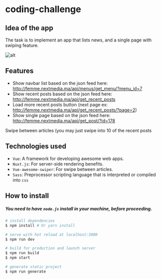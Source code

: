 # coding-challenge

## Idea of the app
  The task is to implement an app that lists news, and a single page with swiping feature.
  
  ![alt](https://i.imgur.com/JWCBF6Q.png)

## Features
  * Show navbar list based on the json feed here: http://femme.nextmedia.ma/api/menus/get_menu/?menu_id=7
  * Show recent posts based on the json feed here: http://femme.nextmedia.ma/api/get_recent_posts
  * Load more recent posts button (next page ex: http://femme.nextmedia.ma/api/get_recent_posts/?page=2)
  * Show single page based on the json feed here: http://femme.nextmedia.ma/api/get_post/?id=178
  
  Swipe between articles (you may just swipe into 10 of the recent posts

## Technologies used
  * `Vue`: A framework for developing awesome web apps.
  * `Nuxt.js`: For server-side rendering benefits.
  * `Vue-awesome-swiper`: For swipe between articles.
  * `Sass`: Preprocessor scripting language that is interpreted or compiled into `css`

## How to install
##### You need to have `node.js` install in your machine, before proceeding.

``` bash
# install dependencies
$ npm install # Or yarn install

# serve with hot reload at localhost:3000
$ npm run dev

# build for production and launch server
$ npm run build
$ npm start

# generate static project
$ npm run generate
```
